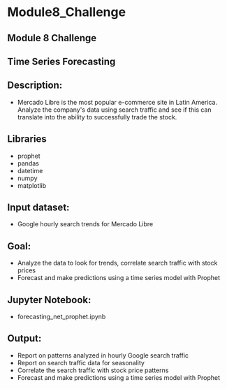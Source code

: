 # Module8_Challenge
## Module 8 Challenge

## Time Series Forecasting

## Description:
- Mercado Libre is the most popular e-commerce site in Latin America. Analyze the company's data using search traffic and see if this can translate into the ability to successfully trade the stock.

## Libraries
- prophet
- pandas
- datetime
- numpy
- matplotlib

## Input dataset:
- Google hourly search trends for Mercado Libre

## Goal:
- Analyze the data to look for trends, correlate search traffic with stock prices
- Forecast and make predictions using a time series model with Prophet

## Jupyter Notebook:
- forecasting_net_prophet.ipynb

## Output:
- Report on patterns analyzed in hourly Google search traffic
- Report on search traffic data for seasonality
- Correlate the search traffic with stock price patterns
- Forecast and make predictions using a time series model with Prophet

